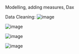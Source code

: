 Modelling, adding measures, Dax

Data Cleaning:
![image](https://github.com/user-attachments/assets/1d9997c7-8dbd-44da-a2ad-8972e7731caf)

![image](https://github.com/user-attachments/assets/47cf526e-d16d-469b-bf71-c8307155bae1)

![image](https://github.com/user-attachments/assets/1c56e8e4-d422-4367-82e3-5d2f1f292856)

![image](https://github.com/user-attachments/assets/12f4a57f-2e55-480a-8a39-2bf7168c99b4)
